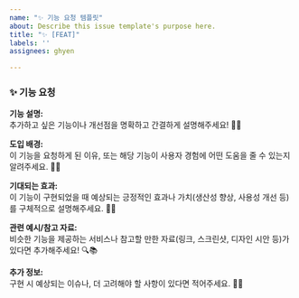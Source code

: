 ```yaml
---
name: "✨ 기능 요청 템플릿"
about: Describe this issue template's purpose here.
title: "✨ [FEAT]"
labels: ''
assignees: ghyen

---
```


### ✨ 기능 요청

**기능 설명:**  
추가하고 싶은 기능이나 개선점을 명확하고 간결하게 설명해주세요! 🌱💡

**도입 배경:**  
이 기능을 요청하게 된 이유, 또는 해당 기능이 사용자 경험에 어떤 도움을 줄 수 있는지 알려주세요. 🚀💭

**기대되는 효과:**  
이 기능이 구현되었을 때 예상되는 긍정적인 효과나 가치(생산성 향상, 사용성 개선 등)를 구체적으로 설명해주세요. 🌈✨

**관련 예시/참고 자료:**  
비슷한 기능을 제공하는 서비스나 참고할 만한 자료(링크, 스크린샷, 디자인 시안 등)가 있다면 추가해주세요! 🔍📚

**추가 정보:**  
구현 시 예상되는 이슈나, 더 고려해야 할 사항이 있다면 적어주세요. 💬🔧
